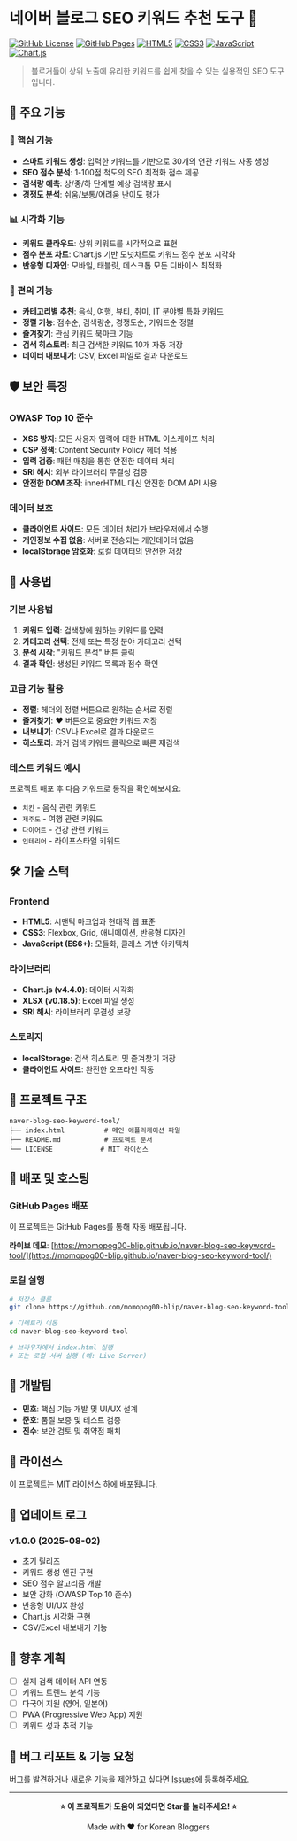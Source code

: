 # 네이버 블로그 SEO 키워드 추천 도구 🚀

[![GitHub License](https://img.shields.io/github/license/momopog00-blip/naver-blog-seo-keyword-tool)](https://github.com/momopog00-blip/naver-blog-seo-keyword-tool/blob/main/LICENSE)
[![GitHub Pages](https://img.shields.io/badge/demo-live-brightgreen)](https://momopog00-blip.github.io/naver-blog-seo-keyword-tool/)
[![HTML5](https://img.shields.io/badge/HTML5-E34F26?style=flat&logo=html5&logoColor=white)](https://developer.mozilla.org/en-US/docs/Web/HTML)
[![CSS3](https://img.shields.io/badge/CSS3-1572B6?style=flat&logo=css3&logoColor=white)](https://developer.mozilla.org/en-US/docs/Web/CSS)
[![JavaScript](https://img.shields.io/badge/JavaScript-F7DF1E?style=flat&logo=javascript&logoColor=black)](https://developer.mozilla.org/en-US/docs/Web/JavaScript)
[![Chart.js](https://img.shields.io/badge/Chart.js-FF6384?style=flat&logo=chart.js&logoColor=white)](https://www.chartjs.org/)

> 블로거들이 상위 노출에 유리한 키워드를 쉽게 찾을 수 있는 실용적인 SEO 도구입니다.

## 🌟 주요 기능

### 🎯 핵심 기능
- **스마트 키워드 생성**: 입력한 키워드를 기반으로 30개의 연관 키워드 자동 생성
- **SEO 점수 분석**: 1-100점 척도의 SEO 최적화 점수 제공
- **검색량 예측**: 상/중/하 단계별 예상 검색량 표시
- **경쟁도 분석**: 쉬움/보통/어려움 난이도 평가

### 📊 시각화 기능
- **키워드 클라우드**: 상위 키워드를 시각적으로 표현
- **점수 분포 차트**: Chart.js 기반 도넛차트로 키워드 점수 분포 시각화
- **반응형 디자인**: 모바일, 태블릿, 데스크톱 모든 디바이스 최적화

### 🔧 편의 기능
- **카테고리별 추천**: 음식, 여행, 뷰티, 취미, IT 분야별 특화 키워드
- **정렬 기능**: 점수순, 검색량순, 경쟁도순, 키워드순 정렬
- **즐겨찾기**: 관심 키워드 북마크 기능
- **검색 히스토리**: 최근 검색한 키워드 10개 자동 저장
- **데이터 내보내기**: CSV, Excel 파일로 결과 다운로드

## 🛡️ 보안 특징

### OWASP Top 10 준수
- **XSS 방지**: 모든 사용자 입력에 대한 HTML 이스케이프 처리
- **CSP 정책**: Content Security Policy 헤더 적용
- **입력 검증**: 패턴 매칭을 통한 안전한 데이터 처리
- **SRI 해시**: 외부 라이브러리 무결성 검증
- **안전한 DOM 조작**: innerHTML 대신 안전한 DOM API 사용

### 데이터 보호
- **클라이언트 사이드**: 모든 데이터 처리가 브라우저에서 수행
- **개인정보 수집 없음**: 서버로 전송되는 개인데이터 없음
- **localStorage 암호화**: 로컬 데이터의 안전한 저장

## 🚀 사용법

### 기본 사용법
1. **키워드 입력**: 검색창에 원하는 키워드를 입력
2. **카테고리 선택**: 전체 또는 특정 분야 카테고리 선택
3. **분석 시작**: "키워드 분석" 버튼 클릭
4. **결과 확인**: 생성된 키워드 목록과 점수 확인

### 고급 기능 활용
- **정렬**: 헤더의 정렬 버튼으로 원하는 순서로 정렬
- **즐겨찾기**: ♥ 버튼으로 중요한 키워드 저장
- **내보내기**: CSV나 Excel로 결과 다운로드
- **히스토리**: 과거 검색 키워드 클릭으로 빠른 재검색

### 테스트 키워드 예시
프로젝트 배포 후 다음 키워드로 동작을 확인해보세요:
- `치킨` - 음식 관련 키워드
- `제주도` - 여행 관련 키워드  
- `다이어트` - 건강 관련 키워드
- `인테리어` - 라이프스타일 키워드

## 🛠️ 기술 스택

### Frontend
- **HTML5**: 시맨틱 마크업과 현대적 웹 표준
- **CSS3**: Flexbox, Grid, 애니메이션, 반응형 디자인
- **JavaScript (ES6+)**: 모듈화, 클래스 기반 아키텍처

### 라이브러리
- **Chart.js (v4.4.0)**: 데이터 시각화
- **XLSX (v0.18.5)**: Excel 파일 생성
- **SRI 해시**: 라이브러리 무결성 보장

### 스토리지
- **localStorage**: 검색 히스토리 및 즐겨찾기 저장
- **클라이언트 사이드**: 완전한 오프라인 작동

## 📁 프로젝트 구조

```
naver-blog-seo-keyword-tool/
├── index.html          # 메인 애플리케이션 파일
├── README.md           # 프로젝트 문서
└── LICENSE            # MIT 라이선스
```

## 🚀 배포 및 호스팅

### GitHub Pages 배포
이 프로젝트는 GitHub Pages를 통해 자동 배포됩니다.

**라이브 데모**: [https://momopog00-blip.github.io/naver-blog-seo-keyword-tool/](https://momopog00-blip.github.io/naver-blog-seo-keyword-tool/)

### 로컬 실행
```bash
# 저장소 클론
git clone https://github.com/momopog00-blip/naver-blog-seo-keyword-tool.git

# 디렉토리 이동
cd naver-blog-seo-keyword-tool

# 브라우저에서 index.html 실행
# 또는 로컬 서버 실행 (예: Live Server)
```

## 🤝 개발팀

- **민호**: 핵심 기능 개발 및 UI/UX 설계
- **준호**: 품질 보증 및 테스트 검증
- **진수**: 보안 검토 및 취약점 패치

## 📝 라이선스

이 프로젝트는 [MIT 라이선스](LICENSE) 하에 배포됩니다.

## 🔄 업데이트 로그

### v1.0.0 (2025-08-02)
- 초기 릴리즈
- 키워드 생성 엔진 구현
- SEO 점수 알고리즘 개발
- 보안 강화 (OWASP Top 10 준수)
- 반응형 UI/UX 완성
- Chart.js 시각화 구현
- CSV/Excel 내보내기 기능

## 🎯 향후 계획

- [ ] 실제 검색 데이터 API 연동
- [ ] 키워드 트렌드 분석 기능
- [ ] 다국어 지원 (영어, 일본어)
- [ ] PWA (Progressive Web App) 지원
- [ ] 키워드 성과 추적 기능

## 🐛 버그 리포트 & 기능 요청

버그를 발견하거나 새로운 기능을 제안하고 싶다면 [Issues](https://github.com/momopog00-blip/naver-blog-seo-keyword-tool/issues)에 등록해주세요.

---

<div align="center">

**⭐ 이 프로젝트가 도움이 되었다면 Star를 눌러주세요! ⭐**

Made with ❤️ for Korean Bloggers

</div>